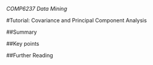 *COMP6237 Data Mining*

#Tutorial: Covariance and Principal Component Analysis 

##Summary

##Key points

##Further Reading
